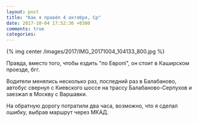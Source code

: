 ```yaml
---
layout: post
title: "Как я провёл 4 октября, Ср"
date: 2017-10-04 17:52:36 +0300
comments: true
categories: 
---
```


{% img center /images/2017/IMG_20171004_104133_800.jpg %}

Правда, вместо того, чтобы ездить "по Европi", он стоит в Каширском проезде, бгг.

Водители менялись несколько раз, последний раз в Балабаново, автобус свернул с Киевского шоссе на трассу Балабаново-Серпухов и заезжал в Москву с Варшавки.

На обратную дорогу потратили два часа, возможно, что я сделал ошибку, выбрав маршрут через МКАД.